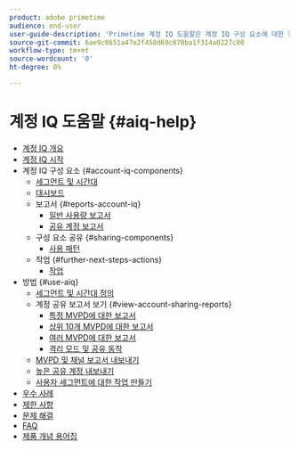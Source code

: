 ```yaml
---
product: adobe primetime
audience: end-user
user-guide-description: 'Primetime 계정 IQ 도움말은 계정 IQ 구성 요소에 대한 정보를 제공하고 다양한 구성 요소를 사용하기 위한 사용자 여정을 안내합니다. '
source-git-commit: 6ae9c8651a47e2f458d69c078ba1f314a0227c00
workflow-type: tm+mt
source-wordcount: '0'
ht-degree: 0%

---
```


# 계정 IQ 도움말 {#aiq-help}

+ [계정 IQ 개요](/help/AccountIQ/home.md)
+ [계정 IQ 시작](/help/AccountIQ/get-started.md)
+ 계정 IQ 구성 요소 {#account-iq-components}
   + [세그먼트 및 시간대](/help/AccountIQ/segments-timeframe.md)
   + [대시보드](/help/AccountIQ/dashboard.md)
   + 보고서 {#reports-account-iq}
      + [일반 사용량 보고서](/help/AccountIQ/general-usage-reports.md)
      + [공유 계정 보고서](/help/AccountIQ/shared-acc-reports.md)
   + 구성 요소 공유 {#sharing-components}
      + [사용 패턴](/help/AccountIQ/usage-patterns.md)
   + 작업 {#further-next-steps-actions}
      + [작업](/help/AccountIQ/operations.md)
+ 방법 {#use-aiq}
   + [세그먼트 및 시간대 정의](/help/AccountIQ/howto-select-segment-timeframe.md)
   + 계정 공유 보고서 보기 {#view-account-sharing-reports}
      + [특정 MVPD에 대한 보고서](/help/AccountIQ/reports-for-specific-mvpds.md)
      + [상위 10개 MVPD에 대한 보고서](/help/AccountIQ/top-10-mvpd-reports.md)
      + [여러 MVPD에 대한 보고서](viewrep-multiple-mvpd-channel.md)
      + [격리 모드 및 공유 동작](/help/AccountIQ/isolation-mode.md)
   + [MVPD 및 채널 보고서 내보내기](/help/AccountIQ/export-segment-metrics.md)
   + [높은 공유 계정 내보내기](/help/AccountIQ/export-acc-information.md)
   + [사용자 세그먼트에 대한 작업 만들기](/help/AccountIQ/operation-affecting-user-segment.md)
+ [우수 사례](/help/AccountIQ/best-practices.md)
+ [제한 사항](/help/AccountIQ/limitations.md)
+ [문제 해결](/help/AccountIQ/troubleshoot.md)
+ [FAQ](/help/AccountIQ/faq.md)
+ [제품 개념 용어집](/help/AccountIQ/product-concepts.md)